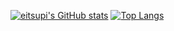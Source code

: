 [![eitsupi's GitHub stats](https://github-readme-stats-git-masterrstaa-rickstaa.vercel.app/api?username=eitsupi)](https://github.com/anuraghazra/github-readme-stats)
[![Top Langs](https://github-readme-stats-git-masterrstaa-rickstaa.vercel.app/api/top-langs/?username=eitsupi&hide=javascript,html)](https://github.com/anuraghazra/github-readme-stats)
